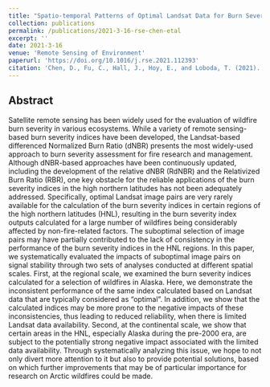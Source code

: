 ```yaml
---
title: "Spatio-temporal Patterns of Optimal Landsat Data for Burn Severity Index Calculations: Implications for High Northern Latitudes Wildfire Research"
collection: publications
permalink: /publications/2021-3-16-rse-chen-etal
excerpt: ''
date: 2021-3-16
venue: 'Remote Sensing of Environment'
paperurl: 'https://doi.org/10.1016/j.rse.2021.112393'
citation: 'Chen, D., Fu, C., Hall, J., Hoy, E., and Loboda, T. (2021). Spatio-temporal Patterns of Optimal Landsat Data for Burn Severity Index Calculations: Implications for High Northern Latitudes Wildfire Research. Remote Sensing of Environment. 258, 112393.'
---
```


## Abstract

Satellite remote sensing has been widely used for the evaluation of wildfire burn severity in various ecosystems. While a variety of remote sensing-based burn severity indices have been developed, the Landsat-based differenced Normalized Burn Ratio (dNBR) presents the most widely-used approach to burn severity assessment for fire research and management. Although dNBR-based approaches have been continuously updated, including the development of the relative dNBR (RdNBR) and the Relativized Burn Ratio (RBR), one key obstacle for the reliable applications of the burn severity indices in the high northern latitudes has not been adequately addressed. Specifically, optimal Landsat image pairs are very rarely available for the calculation of the burn severity indices in certain regions of the high northern latitudes (HNL), resulting in the burn severity index outputs calculated for a large number of wildfires being considerably affected by non-fire-related factors. The suboptimal selection of image pairs may have partially contributed to the lack of consistency in the performance of the burn severity indices in the HNL regions. In this paper, we systematically evaluated the impacts of suboptimal image pairs on signal stability through two sets of analyses conducted at different spatial scales. First, at the regional scale, we examined the burn severity indices calculated for a selection of wildfires in Alaska. Here, we demonstrate the inconsistent performance of the same index calculated based on Landsat data that are typically considered as “optimal”. In addition, we show that the calculated indices may be more prone to the negative impacts of these inconsistencies, thus leading to reduced reliability, when there is limited Landsat data availability. Second, at the continental scale, we show that certain areas in the HNL, especially Alaska during the pre-2000 era, are subject to the potentially strong negative impact associated with the limited data availability. Through systematically analyzing this issue, we hope to not only divert more attention to it but also to provide potential solutions, based on which further improvements that may be of particular importance for research on Arctic wildfires could be made.
